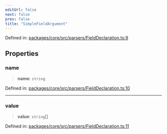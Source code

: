 ```yaml
---
editUrl: false
next: false
prev: false
title: "SimpleFieldArgument"
---
```


Defined in: [packages/core/src/parsers/FieldDeclaration.ts:9](https://github.com/mProjectsCode/obsidian-meta-bind-plugin/blob/6b3651315380ea977c7f8746a2130e83024d2b95/packages/core/src/parsers/FieldDeclaration.ts#L9)

## Properties

### name

> **name**: `string`

Defined in: [packages/core/src/parsers/FieldDeclaration.ts:10](https://github.com/mProjectsCode/obsidian-meta-bind-plugin/blob/6b3651315380ea977c7f8746a2130e83024d2b95/packages/core/src/parsers/FieldDeclaration.ts#L10)

***

### value

> **value**: `string`[]

Defined in: [packages/core/src/parsers/FieldDeclaration.ts:11](https://github.com/mProjectsCode/obsidian-meta-bind-plugin/blob/6b3651315380ea977c7f8746a2130e83024d2b95/packages/core/src/parsers/FieldDeclaration.ts#L11)
